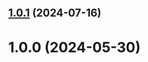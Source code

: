 ## [1.0.1](https://github.com/nfroidure/pgsqwell-mock/compare/v1.0.0...v1.0.1) (2024-07-16)



# 1.0.0 (2024-05-30)



